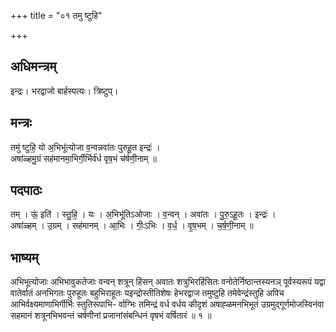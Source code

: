 +++
title = "०१ तमु ष्टुहि"

+++
## अधिमन्त्रम्
इन्द्रः। भरद्वाजो बार्हस्पत्यः। त्रिष्टुप्।

## मन्त्रः
तमु॑ ष्टुहि॒ यो अ॒भिभू॑त्योजा व॒न्वन्नवा॑तः पुरुहू॒त इन्द्रः॑ ।  
अषा॑ळ्हमु॒ग्रं सह॑मानमा॒भिर्गी॒र्भिर्व॑र्ध वृष॒भं च॑र्षणी॒नाम् ॥

## पदपाठः
तम् । ऊं॒ इति॑ । स्तु॒हि॒ । यः । अ॒भिभू॑तिऽओजाः । व॒न्वन् । अवा॑तः । पु॒रु॒ऽहू॒तः । इन्द्रः॑ ।  
अषा॑ळ्हम् । उ॒ग्रम् । सह॑मानम् । आ॒भिः । गीः॒ऽभिः । व॒र्ध॒ । वृ॒ष॒भम् । च॒र्ष॒णी॒नाम् ॥

## भाष्यम्
अभिभूत्योजाः अभिभावुकतेजाः वन्वन् शत्रून् हिंसन् अवातः शत्रुभिरहिंसितः वनोतेर्निष्ठान्तस्यनञ् पूर्वस्यरूपं यद्वा वातेर्वातं अनभिगतः पुरुहूतः बहुभिराहूतः यइन्द्रोस्तीतिशेषः हेभरद्वाज तमुष्टुहि तमेवेन्द्रंस्तुहि अपिच आभिर्वक्ष्यमाणाभिर्गीर्भिः स्तुतिरूपाभि- र्वाग्भिः तमिन्द्रं वर्ध वर्धय कीदृशं अषाह्ळमनभिभूतं उग्रमुद्गूर्णमोजस्विनंवा सहमानं शत्रूनभिभवन्तं चर्षणीनां प्रजानांसंबन्धिनं वृषभं वर्षितारं ॥ १ ॥
